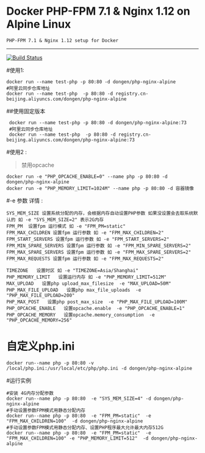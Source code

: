 Docker PHP-FPM 7.1 & Nginx 1.12 on Alpine Linux
==============================================
    PHP-FPM 7.1 & Nginx 1.12 setup for Docker
-----
[![Build Status](https://travis-ci.org/wangzhoudong/php-nginx-alpine.svg?branch=master)](https://travis-ci.org/wangzhoudong/php-nginx-alpine)

#使用1:

    docker run --name test-php -p 80:80 -d dongen/php-nginx-alpine
    #阿里云同步仓库地址
    docker run --name test-php  -p 80:80 -d registry.cn-beijing.aliyuncs.com/dongen/php-nginx-alpine
##使用固定版本

     docker run --name test-php -p 80:80 -d dongen/php-nginx-alpine:73
     #阿里云同步仓库地址
     docker run --name test-php  -p 80:80 -d registry.cn-beijing.aliyuncs.com/dongen/php-nginx-alpine:73

#使用2 :

>  禁用opcache
```
docker run -e "PHP_OPCACHE_ENABLE=0" --name php -p 80:80 -d dongen/php-nginx-alpine
docker run -e "PHP_MEMORY_LIMIT=1024M" --name php -p 80:80 -d 容器镜像
```
#-e 参数 详情 :
```
SYS_MEM_SIZE 设置系统分配的内存，会根据内存自动设置PHP参数 如果没设置会去取系统默认的 如 -e "SYS_MEM_SIZE=2" 表示2G内存
FPM_PM  设置fpm 运行模式 如 -e "FPM_PM=static"
FPM_MAX_CHILDREN 设置fpm 运行参数 如 -e "FPM_MAX_CHILDREN=2"
FPM_START_SERVERS 设置fpm 运行参数 如 -e "FPM_START_SERVERS=2"
FPM_MIN_SPARE_SERVERS 设置fpm 运行参数 如 -e "FPM_MIN_SPARE_SERVERS=2"
FPM_MAX_SPARE_SERVERS 设置fpm 运行参数 如 -e "FPM_MAX_SPARE_SERVERS=2"
FPM_MAX_REQUESTS 设置fpm 运行参数 如 -e "FPM_MAX_REQUESTS=2"

TIMEZONE   设置时区 如 -e "TIMEZONE=Asia/Shanghai"
PHP_MEMORY_LIMIT   设置运行内存 如 -e "PHP_MEMORY_LIMIT=512M"
MAX_UPLOAD   设置php upload_max_filesize  -e "MAX_UPLOAD=50M"
PHP_MAX_FILE_UPLOAD   设置php max_file_uploads  -e "PHP_MAX_FILE_UPLOAD=200"
PHP_MAX_POST   设置php post_max_size  -e "PHP_MAX_FILE_UPLOAD=100M"
PHP_OPCACHE_ENABLE   设置opcache.enable  -e "PHP_OPCACHE_ENABLE=1"
PHP_OPCACHE_MEMORY   设置opcache.memory_consumption  -e "PHP_OPCACHE_MEMORY=256"

```


# 自定义php.ini
```
docker run--name php -p 80:80 -v /local/php.ini:/usr/local/etc/php/php.ini -d dongen/php-nginx-alpine
```
#运行实例
```
#安装 4G内存分配参数
docker run--name php -p 80:80  -e "SYS_MEM_SIZE=4" -d dongen/php-nginx-alpine
#手动设置参数FPM模式用静态分配内存
docker run--name php -p 80:80  -e "FPM_PM=static"  -e "FPM_MAX_CHILDREN=100"  -d dongen/php-nginx-alpine
#手动设置参数FPM模式用静态分配内存、设置PHP程序最大允许最大内存512G
docker run--name php -p 80:80  -e "FPM_PM=static"  -e "FPM_MAX_CHILDREN=100" -e "PHP_MEMORY_LIMIT=512"  -d dongen/php-nginx-alpine

```
